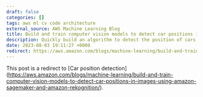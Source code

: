 ```yaml
---
draft: false
categories: []
tags: aws ml cv code architecture
external_source: AWS Machine Learning Blog
title: Build and train computer vision models to detect car positions in images using Amazon SageMaker and Amazon Rekognition
description: Quickly build an algorithm to detect the position of cars without complex custom models and fine-tuning, by using clever post-processing.
date: 2023-08-03 19:11:27 +0000
redirect: https://aws.amazon.com/blogs/machine-learning/build-and-train-computer-vision-models-to-detect-car-positions-in-images-using-amazon-sagemaker-and-amazon-rekognition/
---
```


This post is a redirect to [Car position detection] (https://aws.amazon.com/blogs/machine-learning/build-and-train-computer-vision-models-to-detect-car-positions-in-images-using-amazon-sagemaker-and-amazon-rekognition/).
